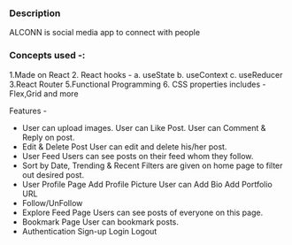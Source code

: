 ### Description

ALCONN is social media app to connect with people

### Concepts used -:

1.Made on React 2. React hooks - a. useState b. useContext c. useReducer 3.React Router 5.Functional Programming 6. CSS properties includes - Flex,Grid and more

Features -

- User can upload images.
  User can Like Post.
  User can Comment & Reply on post.
- Edit & Delete Post
  User can edit and delete his/her post.
- User Feed
  Users can see posts on their feed whom they follow.
- Sort by Date, Trending & Recent
  Filters are given on home page to filter out desired post.
- User Profile Page
  Add Profile Picture
  User can Add Bio
  Add Portfolio URL
- Follow/UnFollow
- Explore Feed Page
  Users can see posts of everyone on this page.
- Bookmark Page
  User can bookmark posts.
- Authentication
  Sign-up
  Login
  Logout
